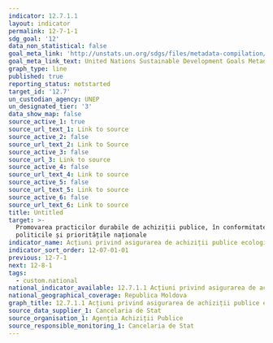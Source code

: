 ```yaml
---
indicator: 12.7.1.1
layout: indicator
permalink: 12-7-1-1
sdg_goal: '12'
data_non_statistical: false
goal_meta_link: 'http://unstats.un.org/sdgs/files/metadata-compilation/Metadata-Goal-12.pdf'
goal_meta_link_text: United Nations Sustainable Development Goals Metadata (pdf 782kB)
graph_type: line
published: true
reporting_status: notstarted
target_id: '12.7'
un_custodian_agency: UNEP
un_designated_tier: '3'
data_show_map: false
source_active_1: true
source_url_text_1: Link to source
source_active_2: false
source_url_text_2: Link to Source
source_active_3: false
source_url_3: Link to source
source_active_4: false
source_url_text_4: Link to source
source_active_5: false
source_url_text_5: Link to source
source_active_6: false
source_url_text_6: Link to source
title: Untitled
target: >-
  Promovarea practicilor durabile de achiziții publice, în conformitate cu
  politicile și prioritățile naționale
indicator_name: Acțiuni privind asigurarea de achiziții publice ecologice
indicator_sort_order: 12-07-01-01
previous: 12-7-1
next: 12-8-1
tags:
  - custom.national
national_indicator_available: 12.7.1.1 Acțiuni privind asigurarea de achiziții publice ecologice
national_geographical_coverage: Republica Moldova
graph_title: 12.7.1.1 Acțiuni privind asigurarea de achiziții publice ecologice
source_data_supplier_1: Cancelaria de Stat
source_organisation_1: Agenția Achiziții Publice
source_responsible_monitoring_1: Cancelaria de Stat
---
```

